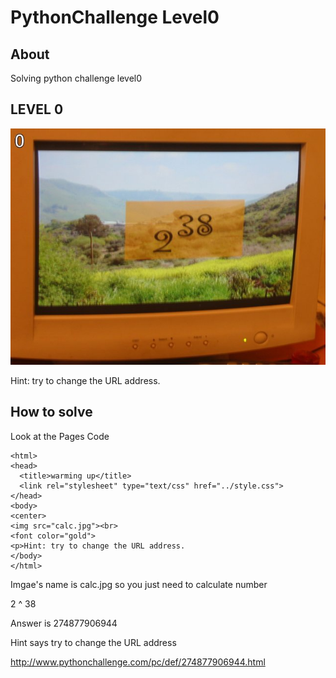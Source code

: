 # PythonChallenge Level0

## About
Solving python challenge level0

## LEVEL 0
![calc.jpg](./calc.jpg)

Hint: try to change the URL address.

## How to solve
Look at the Pages Code

```
<html>
<head>
  <title>warming up</title>
  <link rel="stylesheet" type="text/css" href="../style.css">
</head>
<body>
<center>
<img src="calc.jpg"><br>
<font color="gold">
<p>Hint: try to change the URL address.
</body>
</html>

```

Imgae's name is calc.jpg
so you just need to calculate number

2 ^ 38

Answer is 274877906944

Hint says try to change the URL address

http://www.pythonchallenge.com/pc/def/274877906944.html
